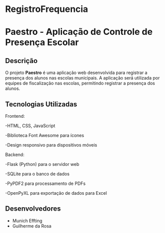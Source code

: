 # RegistroFrequencia

# Paestro - Aplicação de Controle de Presença Escolar

## Descrição
O projeto **Paestro** é uma aplicação web desenvolvida para registrar a presença dos alunos nas escolas municipais. A aplicação será utilizada por equipes de fiscalização nas escolas, permitindo registrar a presença dos alunos.

## Tecnologias Utilizadas
Frontend:

-HTML, CSS, JavaScript

-Biblioteca Font Awesome para ícones

-Design responsivo para dispositivos móveis

Backend:

-Flask (Python) para o servidor web

-SQLite para o banco de dados

-PyPDF2 para processamento de PDFs

-OpenPyXL para exportação de dados para Excel

## Desenvolvedores
- Munich Effting
- Guilherme da Rosa
